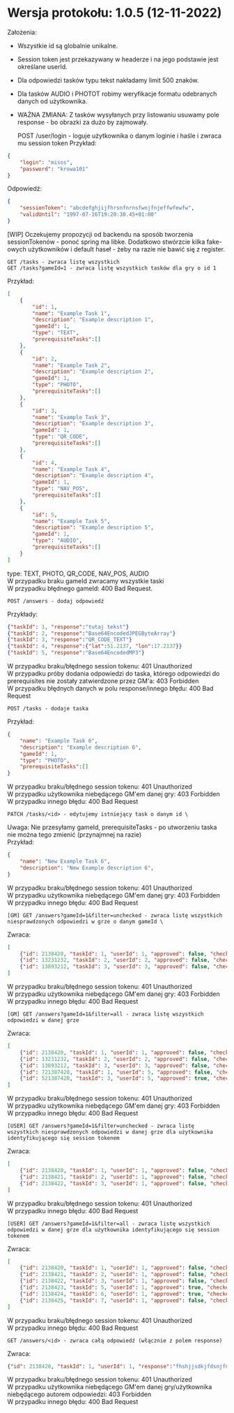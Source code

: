 # Wersja protokołu: 1.0.5 (12-11-2022)

Założenia:
- Wszystkie id są globalnie unikalne.
- Session token jest przekazywany w headerze i na jego podstawie jest określane userId.
- Dla odpowiedzi tasków typu tekst nakładamy limit 500 znaków.
- Dla tasków AUDIO i PHOTOT robimy weryfikacje formatu odebranych danych od użytkownika.
- WAŻNA ZMIANA: Z tasków wysyłanych przy listowaniu usuwamy pole response - bo obrazki za dużo by zajmowały.

    POST /user/login - loguje użytkownika o danym loginie i haśle i zwraca mu session token
Przykład:
```JSON
{
    "login": "misos",
    "password": "krowa101"
}
```

Odpowiedź:
```JSON
{
    "sessionToken": "abcdefghjijfhrsnfnrnsfwnjfnjeffwfewfw",
    "validUntil": "1997-07-16T19:20:30.45+01:00"
}
```
[WIP] Oczekujemy propozycji od backendu na sposób tworzenia sessionTokenów - ponoć spring ma libke. Dodatkowo stwórzcie kilka fake-owych użytkowników i default haseł - żeby na razie nie bawić się z register.

    GET /tasks - zwraca listę wszystkich
    GET /tasks?gameId=1 - zwraca listę wszystkich tasków dla gry o id 1
Przykład:
```JSON
[
    {
        "id": 1,
        "name": "Example Task 1",
        "description": "Example description 1",
        "gameId": 1,
        "type": "TEXT",
        "prerequisiteTasks":[]
    },
    {
        "id": 2,
        "name": "Example Task 2",
        "description": "Example description 2",
        "gameId": 1,
        "type": "PHOTO",
        "prerequisiteTasks":[]
    },
    {
        "id": 3,
        "name": "Example Task 3",
        "description": "Example description 3",
        "gameId": 1,
        "type": "QR_CODE",
        "prerequisiteTasks":[]
    },
    {
        "id": 4,
        "name": "Example Task 4",
        "description": "Example description 4",
        "gameId": 1,
        "type": "NAV_POS",
        "prerequisiteTasks":[]
    },
    {
        "id": 5,
        "name": "Example Task 5",
        "description": "Example description 5",
        "gameId": 1,
        "type": "AUDIO",
        "prerequisiteTasks":[]
    }
]
```
type: TEXT, PHOTO, QR_CODE, NAV_POS, AUDIO \
W przypadku braku gameId zwracamy wszystkie taski \
W przypadku błędnego gameId: 400 Bad Request.

    POST /answers - dodaj odpowiedź
Przykłady:
```JSON
{"taskId": 1, "response":"tutaj tekst"}
{"taskId": 2, "response":"Base64EncodedJPEGByteArray"}
{"taskId": 3, "response":"QR_CODE_TEXT"}
{"taskId": 4, "response":{"lat":51.2137, "lon":17.2137}}
{"taskId": 5, "response":"Base64EncodedMP3"}
```
W przypadku braku/błędnego session tokenu: 401 Unauthorized \
W przypadku próby dodania odpowiedzi do taska, którego odpowiedzi do prerequisites nie zostały zatwierdzone przez GM'a: 403 Forbidden \
W przypadku błędnych danych w polu response/innego błędu: 400 Bad Request

    POST /tasks - dodaje taska
Przykład:
```JSON
{
    "name": "Example Task 6",
    "description": "Example description 6",
    "gameId": 1,
    "type": "PHOTO",
    "prerequisiteTasks":[]
}
```
W przypadku braku/błędnego session tokenu: 401 Unauthorized \
W przypadku użytkownika niebędącego GM'em danej gry: 403 Forbidden \
W przypadku innego błędu: 400 Bad Request

    PATCH /tasks/<id> - edytujemy istniejący task o danym id \
Uwaga: Nie przesyłamy gameId, prerequisiteTasks - po utworzeniu taska nie można tego zmienić (przynajmnej na razie) \
Przykład:
```JSON
{
    "name": "New Example Task 6",
    "description": "New Example description 6",
}
```
W przypadku braku/błędnego session tokenu: 401 Unauthorized \
W przypadku użytkownika niebędącego GM'em danej gry: 403 Forbidden \
W przypadku innego błędu: 400 Bad Request

    [GM] GET /answers?gameId=1&filter=unchecked - zwraca listę wszystkich niesprawdzonych odpowiedzi w grze o danym gameId \
Zwraca:
```JSON
[
    {"id": 2138420, "taskId": 1, "userId": 1, "approved": false, "checked": false},
    {"id": 13231232, "taskId": 2, "userId": 2, "approved": false, "checked": false},
    {"id": 13893212, "taskId": 3, "userId": 3, "approved": false, "checked": false}
]
```
W przypadku braku/błędnego session tokenu: 401 Unauthorized \
W przypadku użytkownika niebędącego GM'em danej gry: 403 Forbidden \
W przypadku innego błędu: 400 Bad Request

    [GM] GET /answers?gameId=1&filter=all - zwraca listę wszystkich odpowiedzi w danej grze
Zwraca:
```JSON
[
    {"id": 2138420, "taskId": 1, "userId": 1, "approved": false, "checked": false},
    {"id": 13231232, "taskId": 2, "userId": 2, "approved": false, "checked": false},
    {"id": 13893212, "taskId": 3, "userId": 3, "approved": false, "checked": false},
    {"id": 721387420, "taskId": 1, "userId": 5, "approved": false, "checked": true},
    {"id": 521387420, "taskId": 3, "userId": 5, "approved": true, "checked": true},
]
```
W przypadku braku/błędnego session tokenu: 401 Unauthorized \
W przypadku użytkownika niebędącego GM'em danej gry: 403 Forbidden \
W przypadku innego błędu: 400 Bad Request

    [USER] GET /answers?gameId=1&filter=unchecked - zwraca listę wszystkich niesprawdzonych odpowiedzi w danej grze dla użytkownika identyfikującego się session tokenem
Zwraca:
```JSON
[
    {"id": 2138420, "taskId": 1, "userId": 1, "approved": false, "checked": false},
    {"id": 2138421, "taskId": 2, "userId": 1, "approved": false, "checked": false},
    {"id": 2138422, "taskId": 3, "userId": 1, "approved": false, "checked": false}
]
```
W przypadku braku/błędnego session tokenu: 401 Unauthorized \
W przypadku innego błędu: 400 Bad Request

    [USER] GET /answers?gameId=1&filter=all - zwraca listę wszystkich odpowiedzi w danej grze dla użytkownika identyfikującego się session tokenem
Zwraca:
```JSON
[
    {"id": 2138420, "taskId": 1, "userId": 1, "approved": false, "checked": false},
    {"id": 2138421, "taskId": 2, "userId": 1, "approved": false, "checked": false},
    {"id": 2138422, "taskId": 3, "userId": 1, "approved": false, "checked": false},
    {"id": 2138423, "taskId": 5, "userId": 1, "approved": true, "checked": true},
    {"id": 2138424, "taskId": 6, "userId": 1, "approved": true, "checked": true},
    {"id": 2138425, "taskId": 7, "userId": 1, "approved": false, "checked": true}
]

```
W przypadku braku/błędnego session tokenu: 401 Unauthorized \
W przypadku innego błędu: 400 Bad Request

    GET /answers/<id> - zwraca całą odpowiedź (włącznie z polem response)
Zwraca:
```JSON
{"id": 2138420, "taskId": 1, "userId": 1, "response":"fhshjjsdkjfdsnjfnj fssnfknsndkfnskfsd sfnsnf", "approved":false, "checked": false}
```
W przypadku braku/błędnego session tokenu: 401 Unauthorized \
W przypadku użytkownika niebędącego GM'em danej gry/użytkownika niebędącego autorem odpowiedzi: 403 Forbidden \
W przypadku innego błędu: 400 Bad Request
